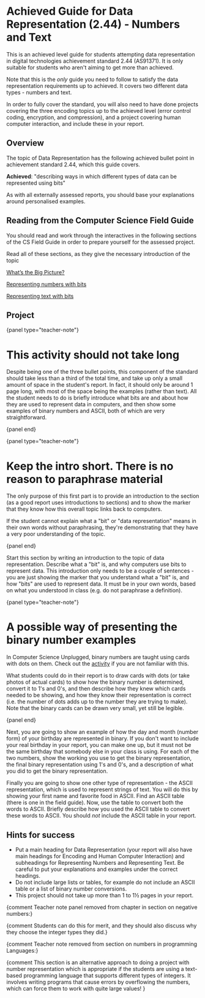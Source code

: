 # Achieved Guide for Data Representation (2.44) - Numbers and Text

This is an achieved level guide for students attempting data representation in digital technologies achievement standard 2.44 (AS91371).
It is only suitable for students who aren't aiming to get more than achieved.

Note that this is the *only* guide you need to follow to satisfy the data representation requirements up to achieved.
It covers two different data types - numbers and text.

In order to fully cover the standard, you will also need to have done projects covering the three encoding topics up to the achieved level (error control coding, encryption, and compression), and a project covering human computer interaction, and include these in your report.

## Overview

The topic of Data Representation has the following achieved bullet point in achievement standard 2.44, which this guide covers.

**Achieved**: "describing ways in which different types of data can be represented using bits"

As with all externally assessed reports, you should base your explanations around personalised examples.

## Reading from the Computer Science Field Guide

You should read and work through the interactives in the following sections of the CS Field Guide in order to prepare yourself for the assessed project.

Read all of these sections, as they give the necessary introduction of the topic

[What’s the Big Picture?](chapters/data-representation.html#whats-the-big-picture)

[Representing numbers with bits](chapters/data-representation.html#numbers)

[Representing text with bits](chapters/data-representation.html#text)

## Project

{panel type="teacher-note"}

# This activity should not take long

Despite being one of the three bullet points, this component of the standard should take less than a third of the total time, and take up only a small amount of space in the student's report.
In fact, it should only be around 1 page long, with most of the space being the examples (rather than text).
All the student needs to do is briefly introduce what bits are and about how they are used to represent data in computers, and then show some examples of binary numbers and ASCII, both of which are very straightforward.

{panel end}

{panel type="teacher-note"}

# Keep the intro short. There is no reason to paraphrase material

The only purpose of this first part is to provide an introduction to the section (as a good report uses introductions to sections) and to show the marker that they know how this overall topic links back to computers.

If the student cannot explain what a "bit" or "data representation" means in their own words without paraphrasing, they're demonstrating that they have a very poor understanding of the topic.

{panel end}

Start this section by writing an introduction to the topic of data representation.
Describe what a "bit" is, and why computers use bits to represent data.
This introduction only needs to be a couple of sentences - you are just showing the marker that you understand what a "bit" is, and how "bits" are used to represent data.
It must be in your own words, based on what you understood in class (e.g. do not paraphrase a definition).

{panel type="teacher-note"}

# A possible way of presenting the binary number examples

In Computer Science Unplugged, binary numbers are taught using cards with dots on them.
Check out the [activity](http://csunplugged.org/wp-content/uploads/2014/12/unplugged-01-binary_numbers.pdf) if you are not familiar with this.

What students could do in their report is to draw cards with dots (or take photos of actual cards) to show how the binary number is determined, convert it to 1's and 0's, and then describe how they knew which cards needed to be showing, and how they know their representation is correct (i.e. the number of dots adds up to the number they are trying to make).
Note that the binary cards can be drawn very small, yet still be legible.

{panel end}

Next, you are going to show an example of how the day and month (number form) of your birthday are represented in binary.
If you don't want to include your real birthday in your report, you can make one up, but it must not be the same birthday that somebody else in your class is using.
For each of the two numbers, show the working you use to get the binary representation, the final binary representation using 1's and 0's, and a description of what you did to get the binary representation.

Finally you are going to show one other type of representation - the ASCII representation, which is used to represent strings of text.
You will do this by showing your first name and favorite food in ASCII. Find an ASCII table (there is one in the field guide).
Now, use the table to convert both the words to ASCII.
Briefly describe how you used the ASCII table to convert these words to ASCII.
You should *not* include the ASCII table in your report.

## Hints for success

- Put a main heading for Data Representation (your report will also have main headings for Encoding and Human Computer Interaction) and subheadings for Representing Numbers and Representing Text.
Be careful to put your explanations and examples under the correct headings.
- Do not include large lists or tables, for example do not include an ASCII table or a list of binary number conversions.
- This project should not take up more than 1 to 1½ pages in your report.

{comment Teacher note panel removed from chapter in section on negative numbers:}

{comment Students can do this for merit, and they should also discuss why they choose the integer types they did.}

{comment Teacher note removed from section on numbers in programming Languages:}

{comment This section is an alternative approach to doing a project with number representation which is appropriate if the students are using a text-based programming language that supports different types of integers. It involves writing programs that cause errors by overflowing the numbers, which can force them to work with quite large values! }

